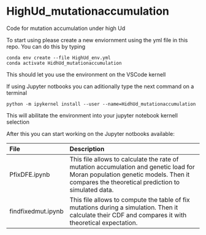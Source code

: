 # HighUd_mutationaccumulation
Code for mutation accumulation under high Ud

To start using please create a new enviornment using the yml file in this repo.
You can do this by typing 

```
conda env create --file HighUd_env.yml
conda activate HidhUd_mutationaccumulation
```

This should let you use the environment on the VSCode kernell

If using Jupyter notbooks you can aditionally type the next command on a terminal

```
python -m ipykernel install --user --name=HidhUd_mutationaccumulation
```

This will abilitate the environment into your jupyter notebook kernell selection

After this you can start working on the Jupyter notbooks available:

| File      | Description | 
| :--- | :---- | 
| PfixDFE.ipynb | This file allows to calculate the rate of mutation accumulation and genetic load for Moran population genetic models. Then it compares the theoretical prediction to simulated data. |
| findfixedmut.ipynb | This file allows to compute the table of fix mutations during a simulation. Then it calculate their CDF and compares it with theoretical expectation. |